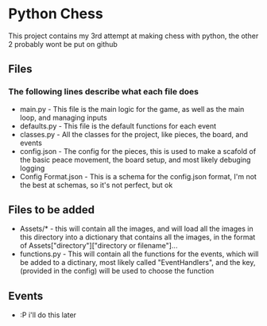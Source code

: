 # Python Chess
This project contains my 3rd attempt at making chess with python, the other 2 probably wont be put on github

## Files
### The following lines describe what each file does
* main.py - This file is the main logic for the game, as well as the main loop, and managing inputs
* defaults.py - This file is the default functions for each event
* classes.py - All the classes for the project, like pieces, the board, and events
* config.json - The config for the pieces, this is used to make a scafold of the basic peace movement, the board setup, and most likely debuging logging
* Config Format.json - This is a schema for the config.json format, I'm not the best at schemas, so it's not perfect, but ok

## Files to be added
* Assets/* - this will contain all the images, and will load all the images in this directory into a dictionary that contains all the images, in the format of Assets["directory"]["directory or filename"]...
* functions.py - This will contain all the functions for the events, which will be added to a dictinary, most likely called "EventHandlers", and the key, (provided in the config) will be used to choose the function

## Events
* :P i'll do this later
